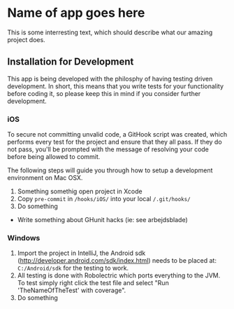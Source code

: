 # Name of app goes here #
This is some interresting text, which should describe what our amazing project does.

## Installation for Development ##
This app is being developed with the philosphy of having testing driven development. In short, this means that you write tests for your functionality before coding it, so please keep this in mind if you consider further development.
### iOS ###
To secure not committing unvalid code, a GitHook script was created, which performs every test for the project and ensure that they all pass. If they do not pass, you'll be prompted with the message of resolving your code before being allowed to commit.

The following steps will guide you through how to setup a development environment on Mac OSX.

1.	Something somethig open project in Xcode
2.	Copy `pre-commit` in `/hooks/iOS/` into your local `/.git/hooks/`
3. 	Do something

* Write something about GHunit hacks (ie: see arbejdsblade)

### Windows ###
1. Import the project in IntelliJ, the Android sdk (http://developer.android.com/sdk/index.html) needs to be placed at: `C:/Android/sdk` for the testing to work.
2. All testing is done with Robolectric which ports everything to the JVM. To test simply right click the test file and select "Run 'TheNameOfTheTest' with coverage".
3. Do something